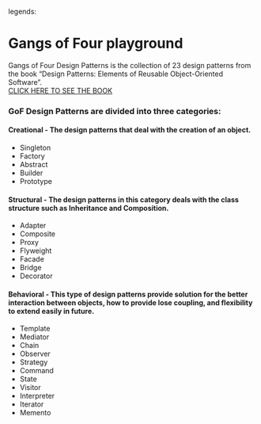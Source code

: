 legends: 



# Gangs of Four playground
Gangs of Four Design Patterns is the collection of 23 design patterns from the book “Design Patterns: Elements of Reusable Object-Oriented Software”.  
[CLICK HERE TO SEE THE BOOK](https://www.amazon.com/Design-Patterns-Elements-Reusable-Object-Oriented/dp/0201633612)


### GoF Design Patterns are divided into three categories:
#### Creational - The design patterns that deal with the creation of an object.
* Singleton
* Factory
* Abstract
* Builder
* Prototype

#### Structural - The design patterns in this category deals with the class structure such as Inheritance and Composition.
* Adapter
* Composite
* Proxy
* Flyweight
* Facade
* Bridge
* Decorator

#### Behavioral - This type of design patterns provide solution for the better interaction between objects, how to provide lose coupling, and flexibility to extend easily in future.
* Template
* Mediator
* Chain
* Observer
* Strategy
* Command
* State
* Visitor
* Interpreter
* Iterator
* Memento
